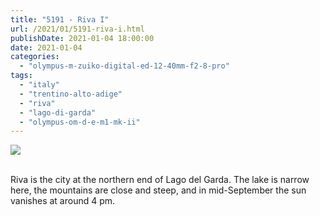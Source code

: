 ```yaml
---
title: "5191 - Riva I"
url: /2021/01/5191-riva-i.html
publishDate: 2021-01-04 18:00:00
date: 2021-01-04
categories: 
  - "olympus-m-zuiko-digital-ed-12-40mm-f2-8-pro"
tags: 
  - "italy"
  - "trentino-alto-adige"
  - "riva" 
  - "lago-di-garda"
  - "olympus-om-d-e-m1-mk-ii"
---
```

<div class="container">
<div class="center"><a target="_blank" href="https://d25zfm9zpd7gm5.cloudfront.net/1200x1200/2018/20180913_152846_lr.jpg"><img class="webfeedsFeaturedVisual" src="https://d25zfm9zpd7gm5.cloudfront.net/0600x0600/2018/20180913_152846_lr.jpg" /></a></div>
</div>
<br />

Riva is the city at the northern end of Lago del Garda. The lake is
narrow here, the mountains are close and steep, and in mid-September
the sun vanishes at around 4 pm.